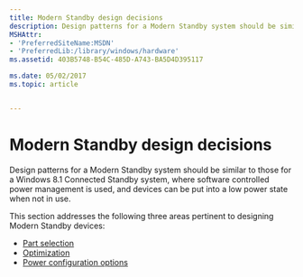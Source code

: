 ```yaml
---
title: Modern Standby design decisions
description: Design patterns for a Modern Standby system should be similar to those for a Windows 8.1 Connected Standby system, where software controlled power management is used, and devices can be put into a low power state when not in use.
MSHAttr:
- 'PreferredSiteName:MSDN'
- 'PreferredLib:/library/windows/hardware'
ms.assetid: 403B5748-B54C-485D-A743-BA5D4D395117

ms.date: 05/02/2017
ms.topic: article


---
```


# Modern Standby design decisions


Design patterns for a Modern Standby system should be similar to those for a Windows 8.1 Connected Standby system, where software controlled power management is used, and devices can be put into a low power state when not in use.

This section addresses the following three areas pertinent to designing Modern Standby devices:

-   [Part selection](part-selection.md)
-   [Optimization](optimization.md)
-   [Power configuration options](power-configuration-options.md)

 

 






